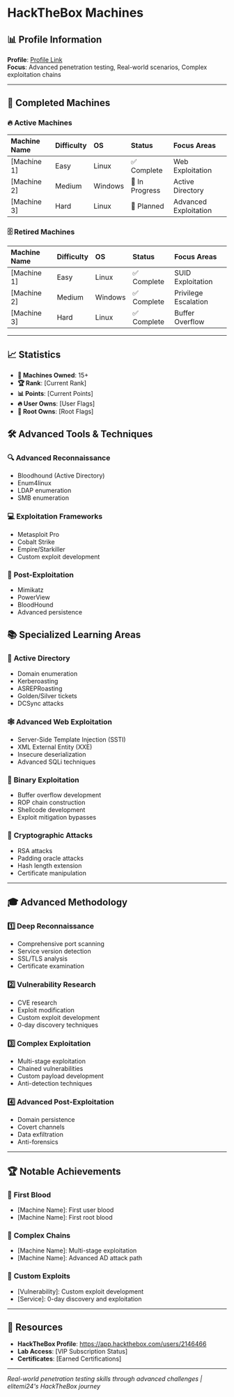 # HackTheBox Machines

## 📊 Profile Information

**Profile**: [Profile Link](https://app.hackthebox.com/users/2146466)  
**Focus**: Advanced penetration testing, Real-world scenarios, Complex exploitation chains

---

## 🎯 Completed Machines

### 🔥 **Active Machines**

| Machine Name | Difficulty | OS | Status | Focus Areas |
|:-------------|:-----------|:---|:-------|:------------|
| [Machine 1] | Easy | Linux | ✅ Complete | Web Exploitation |
| [Machine 2] | Medium | Windows | 🔄 In Progress | Active Directory |
| [Machine 3] | Hard | Linux | 📝 Planned | Advanced Exploitation |

### 🗄️ **Retired Machines**

| Machine Name | Difficulty | OS | Status | Focus Areas |
|:-------------|:-----------|:---|:-------|:------------|
| [Machine 1] | Easy | Linux | ✅ Complete | SUID Exploitation |
| [Machine 2] | Medium | Windows | ✅ Complete | Privilege Escalation |
| [Machine 3] | Hard | Linux | ✅ Complete | Buffer Overflow |

---

## 📈 Statistics

- **🎯 Machines Owned**: 15+
- **🏆 Rank**: [Current Rank]
- **📊 Points**: [Current Points]
- **🔥 User Owns**: [User Flags]
- **👑 Root Owns**: [Root Flags]

## 🛠️ Advanced Tools & Techniques

### 🔍 **Advanced Reconnaissance**
- Bloodhound (Active Directory)
- Enum4linux
- LDAP enumeration
- SMB enumeration

### 💻 **Exploitation Frameworks**
- Metasploit Pro
- Cobalt Strike
- Empire/Starkiller
- Custom exploit development

### 🔧 **Post-Exploitation**
- Mimikatz
- PowerView
- BloodHound
- Advanced persistence

## 📚 Specialized Learning Areas

### 🏢 **Active Directory**
- Domain enumeration
- Kerberoasting
- ASREPRoasting
- Golden/Silver tickets
- DCSync attacks

### 🕸️ **Advanced Web Exploitation**
- Server-Side Template Injection (SSTI)
- XML External Entity (XXE)
- Insecure deserialization
- Advanced SQLi techniques

### 💾 **Binary Exploitation**
- Buffer overflow development
- ROP chain construction
- Shellcode development
- Exploit mitigation bypasses

### 🔐 **Cryptographic Attacks**
- RSA attacks
- Padding oracle attacks
- Hash length extension
- Certificate manipulation

---

## 🎓 Advanced Methodology

### 1️⃣ **Deep Reconnaissance**
- Comprehensive port scanning
- Service version detection
- SSL/TLS analysis
- Certificate examination

### 2️⃣ **Vulnerability Research**
- CVE research
- Exploit modification
- Custom exploit development
- 0-day discovery techniques

### 3️⃣ **Complex Exploitation**
- Multi-stage exploitation
- Chained vulnerabilities
- Custom payload development
- Anti-detection techniques

### 4️⃣ **Advanced Post-Exploitation**
- Domain persistence
- Covert channels
- Data exfiltration
- Anti-forensics

---

## 🏆 Notable Achievements

### 🥇 **First Blood**
- [Machine Name]: First user blood
- [Machine Name]: First root blood

### 🎯 **Complex Chains**
- [Machine Name]: Multi-stage exploitation
- [Machine Name]: Advanced AD attack path

### 🔬 **Custom Exploits**
- [Vulnerability]: Custom exploit development
- [Service]: 0-day discovery and exploitation

---

## 🔗 Resources

- **HackTheBox Profile**: https://app.hackthebox.com/users/2146466
- **Lab Access**: [VIP Subscription Status]
- **Certificates**: [Earned Certifications]

---

*Real-world penetration testing skills through advanced challenges | elitemi24's HackTheBox journey*

